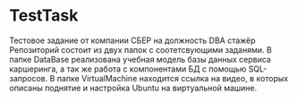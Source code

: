 # TestTask
Тестовое задание от компании СБЕР на должность DBA стажёр
Репозиторий состоит из двух папок c  соотетсвующими заданями.
В папке DataBase реализована учебная модель базы данных сервиса каршеринга, а так же работа с компонентами БД с помощью SQL-запросов.
В папке VirtualMachine находится ссылка на видео, в которых описаны поднятие и настройка Ubuntu на виртуальной машине.
